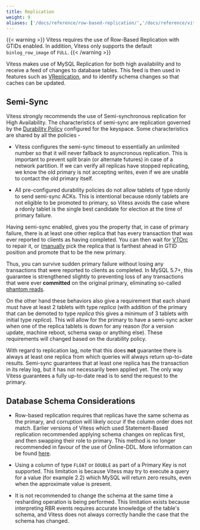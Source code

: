 ```yaml
---
title: Replication
weight: 9
aliases: ['/docs/reference/row-based-replication/','/docs/reference/vitess-replication/','/docs/reference/mysql-replication/']
---
```


{{< warning >}}
Vitess requires the use of Row-Based Replication with GTIDs enabled. In addition, Vitess only supports the default `binlog_row_image` of `FULL`.
{{< /warning >}}

Vitess makes use of MySQL Replication for both high availability and to receive a feed of changes to database tables. This feed is then used in features such as [VReplication](../../vreplication/vreplication/), and to identify schema changes so that caches can be updated.

## Semi-Sync

Vitess strongly recommends the use of Semi-synchronous replication for High Availability. The characteristics of semi-sync are replication governed by the [Durability Policy](../../../user-guides/configuration-basic/durability_policy) configured for the keyspace. 
Some characteristics are shared by all the policies -

* Vitess configures the semi-sync timeout to essentially an unlimited number so that it will never fallback to asyncronous replication. This is important to prevent split brain (or alternate futures) in case of a network partition. If we can verify all replicas have stopped replicating, we know the old primary is not accepting writes, even if we are unable to contact the old primary itself.

* All pre-configured durability policies do not allow tablets of type rdonly to send semi-sync ACKs. This is intentional because rdonly tablets are not eligible to be promoted to primary, so Vitess avoids the case where a rdonly tablet is the single best candidate for election at the time of primary failure.

Having semi-sync enabled, gives you the property that, in case of primary failure, there is at least one other replica that has every transaction that was ever reported to clients as having completed. You can then wait for [VTOrc](../../../user-guides/configuration-basic/vtorc) to repair it, or ([manually](../../programs/vtctl/shards/#emergencyreparentshard) pick the replica that is farthest ahead in GTID position and promote that to be the new primary.

Thus, you can survive sudden primary failure without losing any transactions that were reported to clients as completed. In MySQL 5.7+, this guarantee is strengthened slightly to preventing loss of any transactions that were ever **committed** on the original primary, eliminating so-called [phantom reads](http://bugs.mysql.com/bug.php?id=62174).

On the other hand these behaviors also give a requirement that each shard must have at least 2 tablets with type *replica* (with addition of the primary that can be demoted to type *replica* this gives a minimum of 3 tablets with initial type *replica*). This will allow for the primary to have a semi-sync acker when one of the replica tablets is down for any reason (for a version update, machine reboot, schema swap or anything else).
These requirements will changed based on the durability policy.

With regard to replication lag, note that this does **not** guarantee there is always at least one replica from which queries will always return up-to-date results. Semi-sync guarantees that at least one replica has the transaction in its relay log, but it has not necessarily been applied yet. The only way Vitess guarantees a fully up-to-date read is to send the request to the primary.

## Database Schema Considerations

* Row-based replication requires that replicas have the same schema as the primary, and corruption will likely occur if the column order does not match. Earlier versions of Vitess which used Statement-Based replication recommended applying schema changes on replicas first, and then swapping their role to primary. This method is no longer recommended in favour of the use of Online-DDL. More information can be found [here](../../../user-guides/schema-changes).

* Using a column of type `FLOAT` or `DOUBLE` as part of a Primary Key is not supported. This limitation is because Vitess may try to execute a query for a value (for example 2.2) which MySQL will return zero results, even when the approximate value is present.

* It is not recommended to change the schema at the same time a resharding operation is being performed. This limitation exists because interpreting RBR events requires accurate knowledge of the table's schema, and Vitess does not always correctly handle the case that the schema has changed.
